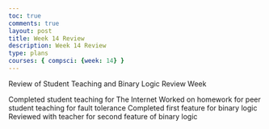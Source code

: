```yaml
---
toc: true 
comments: true 
layout: post 
title: Week 14 Review
description: Week 14 Review
type: plans
courses: { compsci: {week: 14} } 
---
```



Review of Student Teaching and Binary Logic Review Week

Completed student teaching for The Internet
Worked on homework for peer student teaching for fault tolerance
Completed first feature for binary logic
Reviewed with teacher for second feature of binary logic